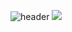 ![header](https://capsule-render.vercel.app/api?type=waving&color=0:f5af19,100:f12711&height=300&section=header&text=Hi%20there%20👋&fontColor=ffffff&animation=twinkling&fontSize=120)
<img src="https://img.shields.io/badge/문자-색코드?style=for-the-badge&logo=이미지 이름&logoColor=black">
